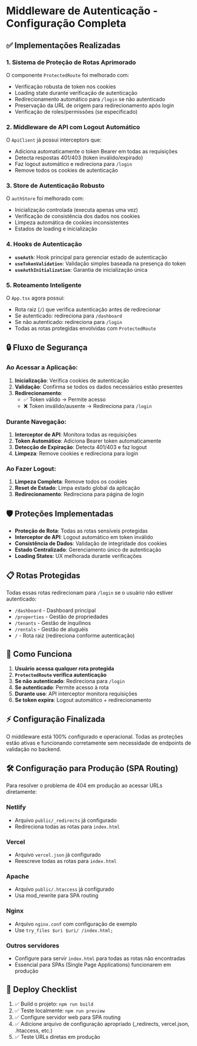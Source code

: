 # Middleware de Autenticação - Configuração Completa

## ✅ Implementações Realizadas

### 1. **Sistema de Proteção de Rotas Aprimorado**

O componente `ProtectedRoute` foi melhorado com:
- Verificação robusta de token nos cookies
- Loading state durante verificação de autenticação
- Redirecionamento automático para `/login` se não autenticado
- Preservação da URL de origem para redirecionamento após login
- Verificação de roles/permissões (se especificado)

### 2. **Middleware de API com Logout Automático**

O `ApiClient` já possui interceptors que:
- Adiciona automaticamente o token Bearer em todas as requisições
- Detecta respostas 401/403 (token inválido/expirado)
- Faz logout automático e redireciona para `/login`
- Remove todos os cookies de autenticação

### 3. **Store de Autenticação Robusto**

O `authStore` foi melhorado com:
- Inicialização controlada (executa apenas uma vez)
- Verificação de consistência dos dados nos cookies
- Limpeza automática de cookies inconsistentes
- Estados de loading e inicialização

### 4. **Hooks de Autenticação**

- **`useAuth`**: Hook principal para gerenciar estado de autenticação
- **`useTokenValidation`**: Validação simples baseada na presença do token
- **`useAuthInitialization`**: Garantia de inicialização única

### 5. **Roteamento Inteligente**

O `App.tsx` agora possui:
- Rota raiz (`/`) que verifica autenticação antes de redirecionar
- Se autenticado: redireciona para `/dashboard`
- Se não autenticado: redireciona para `/login`
- Todas as rotas protegidas envolvidas com `ProtectedRoute`

## 🔒 Fluxo de Segurança

### Ao Acessar a Aplicação:
1. **Inicialização**: Verifica cookies de autenticação
2. **Validação**: Confirma se todos os dados necessários estão presentes
3. **Redirecionamento**: 
   - ✅ Token válido → Permite acesso
   - ❌ Token inválido/ausente → Redireciona para `/login`

### Durante Navegação:
1. **Interceptor de API**: Monitora todas as requisições
2. **Token Automático**: Adiciona Bearer token automaticamente
3. **Detecção de Expiração**: Detecta 401/403 e faz logout
4. **Limpeza**: Remove cookies e redireciona para login

### Ao Fazer Logout:
1. **Limpeza Completa**: Remove todos os cookies
2. **Reset de Estado**: Limpa estado global da aplicação
3. **Redirecionamento**: Redireciona para página de login

## 🛡️ Proteções Implementadas

- **Proteção de Rota**: Todas as rotas sensíveis protegidas
- **Interceptor de API**: Logout automático em token inválido
- **Consistência de Dados**: Validação de integridade dos cookies
- **Estado Centralizado**: Gerenciamento único de autenticação
- **Loading States**: UX melhorada durante verificações

## 📋 Rotas Protegidas

Todas essas rotas redirecionam para `/login` se o usuário não estiver autenticado:

- `/dashboard` - Dashboard principal
- `/properties` - Gestão de propriedades  
- `/tenants` - Gestão de inquilinos
- `/rentals` - Gestão de aluguéis
- `/` - Rota raiz (redireciona conforme autenticação)

## 🚀 Como Funciona

1. **Usuário acessa qualquer rota protegida**
2. **`ProtectedRoute` verifica autenticação**
3. **Se não autenticado**: Redireciona para `/login`
4. **Se autenticado**: Permite acesso à rota
5. **Durante uso**: API interceptor monitora requisições
6. **Se token expira**: Logout automático + redirecionamento

## ⚡ Configuração Finalizada

O middleware está 100% configurado e operacional. Todas as proteções estão ativas e funcionando corretamente sem necessidade de endpoints de validação no backend.

## 🛠️ Configuração para Produção (SPA Routing)

Para resolver o problema de 404 em produção ao acessar URLs diretamente:

### **Netlify**
- Arquivo `public/_redirects` já configurado
- Redireciona todas as rotas para `index.html`

### **Vercel** 
- Arquivo `vercel.json` já configurado
- Reescreve todas as rotas para `index.html`

### **Apache**
- Arquivo `public/.htaccess` já configurado
- Usa mod_rewrite para SPA routing

### **Nginx**
- Arquivo `nginx.conf` com configuração de exemplo
- Use `try_files $uri $uri/ /index.html;`

### **Outros servidores**
- Configure para servir `index.html` para todas as rotas não encontradas
- Essencial para SPAs (Single Page Applications) funcionarem em produção

## 🚀 Deploy Checklist

1. ✅ Build o projeto: `npm run build`
2. ✅ Teste localmente: `npm run preview`
3. ✅ Configure servidor web para SPA routing
4. ✅ Adicione arquivo de configuração apropriado (_redirects, vercel.json, .htaccess, etc.)
5. ✅ Teste URLs diretas em produção
